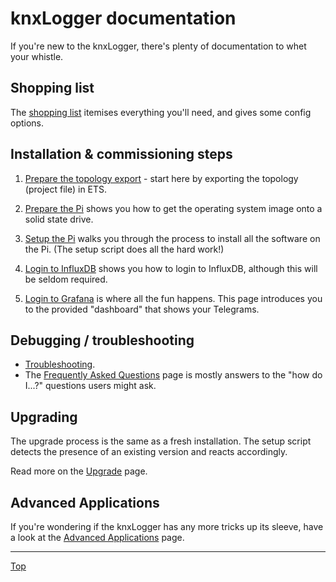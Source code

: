 # knxLogger documentation

If you're new to the knxLogger, there's plenty of documentation to whet your whistle.

## Shopping list

The [shopping list](/docs/shopping-list.md) itemises everything you'll need, and gives some config options.

## Installation & commissioning steps

1. [Prepare the topology export](/docs/step1-prepare-the-topology-export.md) - start here by exporting the topology (project file) in ETS.

2. [Prepare the Pi](/docs/step2-prepare-the-pi.md) shows you how to get the operating system image onto a solid state drive.

3. [Setup the Pi](/docs/step3-setup-the-Pi.md) walks you through the process to install all the software on the Pi. (The setup script does all the hard work!)
4. [Login to InfluxDB](/docs/step4-login-to-influxdb.md) shows you how to login to InfluxDB, although this will be seldom required.
5. [Login to Grafana](/docs/step5-login-to-grafana.md) is where all the fun happens. This page introduces you to the provided "dashboard" that shows your Telegrams.

## Debugging / troubleshooting

- [Troubleshooting](/docs/troubleshooting.md).
- The [Frequently Asked Questions](/docs/FAQ.md) page is mostly answers to the "how do I...?" questions users might ask.

## Upgrading

The upgrade process is the same as a fresh installation. The setup script detects the presence of an existing version and reacts accordingly.

Read more on the [Upgrade](/docs/upgrade.md) page.

## Advanced Applications

If you're wondering if the knxLogger has any more tricks up its sleeve, have a look at the [Advanced Applications](/docs/advanced-applications.md) page.
<br>

<hr />

[Top](#knxLogger-documentation)

